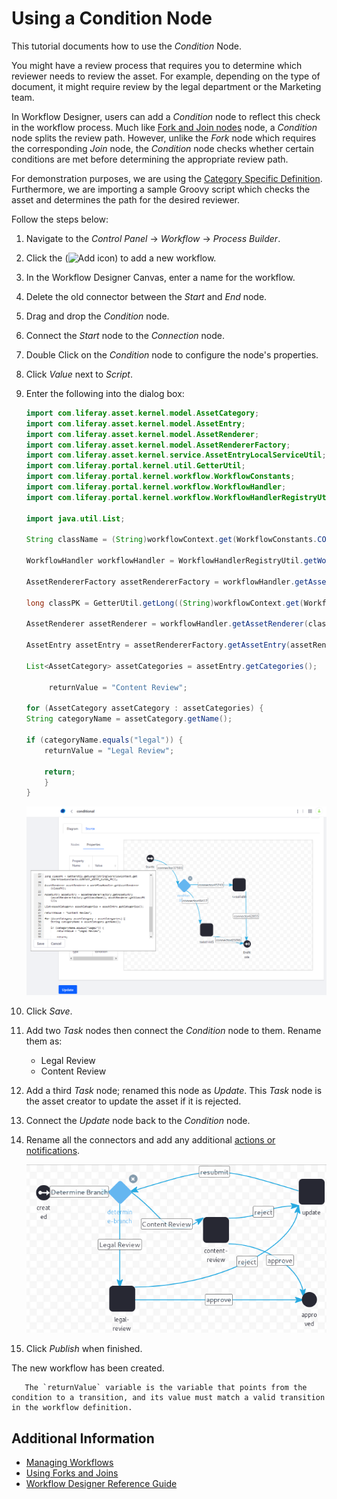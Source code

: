 # Using a Condition Node

This tutorial documents how to use the _Condition_ Node.

You might have a review process that requires you to determine which reviewer needs to review the asset. For example, depending on the type of document, it might require review by the legal department or the Marketing team.

In Workflow Designer, users can add a _Condition_ node to reflect this check in the workflow process. Much like [Fork and Join nodes](./using-forks-and-joins.md) node, a _Condition_ node splits the review path. However, unlike the _Fork_ node which requires the corresponding _Join_ node, the _Condition_ node checks whether certain conditions are met before determining the appropriate review path.

For demonstration purposes, we are using the [Category Specific Definition](../workflow-designer-overview/workflow-processes/category-specific-definition.xml). Furthermore, we are importing a sample Groovy script which checks the asset and determines the path for the desired reviewer.

Follow the steps below:

1. Navigate to the _Control Panel_ &rarr; _Workflow_ &rarr; _Process Builder_.
1. Click the (![Add icon](../../../../images/icon-add.png)) to add a new workflow.
1. In the Workflow Designer Canvas, enter a name for the workflow.
1. Delete the old connector between the _Start_ and _End_ node.
1. Drag and drop the _Condition_ node.
1. Connect the _Start_ node to the _Connection_ node.
1. Double Click on the _Condition_ node to configure the node's properties.
1. Click _Value_ next to _Script_.
1. Enter the following into the dialog box:

    ```java
    import com.liferay.asset.kernel.model.AssetCategory;
    import com.liferay.asset.kernel.model.AssetEntry;
    import com.liferay.asset.kernel.model.AssetRenderer;
    import com.liferay.asset.kernel.model.AssetRendererFactory;
    import com.liferay.asset.kernel.service.AssetEntryLocalServiceUtil;
    import com.liferay.portal.kernel.util.GetterUtil;
    import com.liferay.portal.kernel.workflow.WorkflowConstants;
    import com.liferay.portal.kernel.workflow.WorkflowHandler;
    import com.liferay.portal.kernel.workflow.WorkflowHandlerRegistryUtil;

    import java.util.List;

    String className = (String)workflowContext.get(WorkflowConstants.CONTEXT_ENTRY_CLASS_NAME);

    WorkflowHandler workflowHandler = WorkflowHandlerRegistryUtil.getWorkflowHandler(className);

    AssetRendererFactory assetRendererFactory = workflowHandler.getAssetRendererFactory();

    long classPK = GetterUtil.getLong((String)workflowContext.get(WorkflowConstants.CONTEXT_ENTRY_CLASS_PK));

    AssetRenderer assetRenderer = workflowHandler.getAssetRenderer(classPK);

    AssetEntry assetEntry = assetRendererFactory.getAssetEntry(assetRendererFactory.getClassName(), assetRenderer.getClassPK());

    List<AssetCategory> assetCategories = assetEntry.getCategories();

         returnValue = "Content Review";

    for (AssetCategory assetCategory : assetCategories) {
    String categoryName = assetCategory.getName();

    if (categoryName.equals("legal")) {
        returnValue = "Legal Review";

        return;
        }
    }

    ```

    ![Add the Groovy Script which determines the review path.](./using-the-condition-node/images/01.png)

1. Click _Save_.
1. Add two _Task_ nodes then connect the _Condition_ node to them. Rename them as:

    * Legal Review
    * Content Review

1. Add a third _Task_ node; renamed this node as _Update_. This _Task_ node is the asset creator to update the asset if it is rejected.
1. Connect the _Update_ node back to the _Condition_ node.
1. Rename all the connectors and add any additional [actions or notifications](./configuring-workflow-actions-and-notifications.md).

    ![The Category Specific Approval definition starts with a Condition node.](./using-the-condition-node/images/02.png)

1. Click _Publish_ when finished.

The new workflow has been created.

```tip::
   The `returnValue` variable is the variable that points from the condition to a transition, and its value must match a valid transition in the workflow definition.
```

## Additional Information

* [Managing Workflows](../managing-workflows.md)
* [Using Forks and Joins](./using-forks-and-joins.md)
* [Workflow Designer Reference Guide](./workflow-designer-reference-guide.md)
